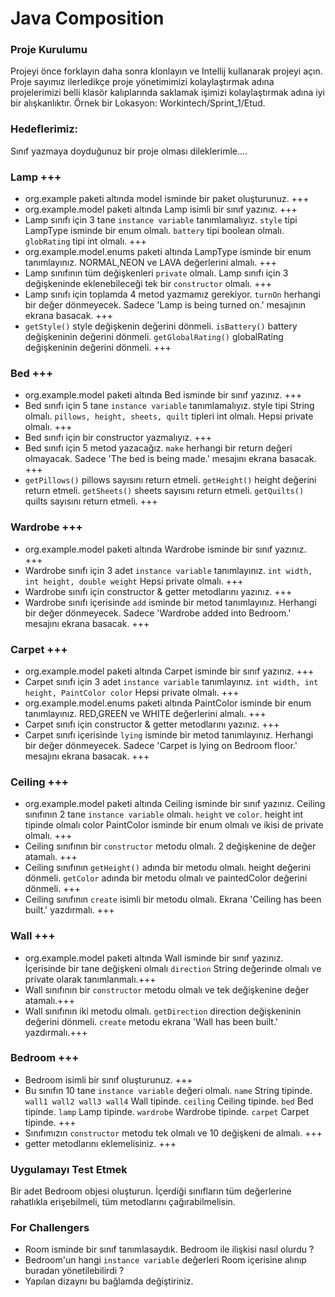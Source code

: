 # Java Composition

### Proje Kurulumu

Projeyi önce forklayın daha sonra klonlayın ve Intellij kullanarak projeyi açın. 
Proje sayımız ilerledikçe proje yönetimimizi kolaylaştırmak adına projelerimizi belli klasör kalıplarında saklamak işimizi kolaylaştırmak adına iyi bir alışkanlıktır.
Örnek bir Lokasyon: Workintech/Sprint_1/Etud.

### Hedeflerimiz:

Sınıf yazmaya doyduğunuz bir proje olması dileklerimle....

### Lamp +++
* org.example paketi altında model isminde bir paket oluşturunuz. +++
* org.example.model paketi altında Lamp isimli bir sınıf yazınız. +++
* Lamp sınıfı için 3 tane ```instance variable``` tanımlamalıyız. ```style``` tipi LampType isminde bir enum olmalı. ```battery``` tipi boolean olmalı. ```globRating``` tipi int olmalı. +++
* org.example.model.enums paketi altında LampType isminde bir enum tanımlayınız. NORMAL,NEON ve LAVA değerlerini almalı. +++
* Lamp sınıfının tüm değişkenleri `private` olmalı. Lamp sınıfı için 3 değişkeninde eklenebileceği tek bir ```constructor``` olmalı. +++
* Lamp sınıfı için toplamda 4 metod yazmamız gerekiyor. ```turnOn``` herhangi bir değer dönmeyecek. Sadece 'Lamp is being turned on.' mesajının ekrana basacak. +++
* ```getStyle()``` style değişkenin değerini dönmeli. ```isBattery()``` battery değişkeninin değerini dönmeli. ```getGlobalRating()``` globalRating değişkeninin değerini dönmeli. +++

### Bed +++
* org.example.model paketi altında Bed isminde bir sınıf yazınız. +++
* Bed sınıfı için 5 tane ```instance variable``` tanımlamalıyız. style tipi String olmalı. ```pillows, height, sheets, quilt``` tipleri int olmalı. Hepsi private olmalı. +++
* Bed sınıfı için bir constructor yazmalıyız. +++
* Bed sınıfı için 5 metod yazacağız. ```make``` herhangi bir return değeri olmayacak. Sadece 'The bed is being made.' mesajını ekrana basacak. +++
* ```getPillows()``` pillows sayısını return etmeli. ```getHeight()``` height değerini return etmeli. ```getSheets()``` sheets sayısını return etmeli. ```getQuilts()``` quilts sayısını return etmeli. +++

### Wardrobe +++
* org.example.model paketi altında Wardrobe isminde bir sınıf yazınız. +++
* Wardrobe sınıfı için 3 adet ```instance variable``` tanımlayınız. ```int width, int height, double weight``` Hepsi private olmalı. +++
* Wardrobe sınıfı için constructor & getter metodlarını yazınız. +++
* Wardrobe sınıfı içerisinde ```add``` isminde bir metod tanımlayınız. Herhangi bir değer dönmeyecek. Sadece 'Wardrobe added into Bedroom.' mesajını ekrana basacak. +++

### Carpet +++
* org.example.model paketi altında Carpet isminde bir sınıf yazınız. +++
* Carpet sınıfı için 3 adet ```instance variable``` tanımlayınız. ```int width, int height, PaintColor color``` Hepsi private olmalı. +++
* org.example.model.enums paketi altında PaintColor isminde bir enum tanımlayınız. RED,GREEN ve WHITE değerlerini almalı. +++
* Carpet sınıfı için constructor & getter metodlarını yazınız. +++
* Carpet sınıfı içerisinde ```lying``` isminde bir metod tanımlayınız. Herhangi bir değer dönmeyecek. Sadece 'Carpet is lying on Bedroom floor.' mesajını ekrana basacak. +++

### Ceiling +++
* org.example.model paketi altında Ceiling isminde bir sınıf yazınız. Ceiling sınıfının 2 tane ```instance variable``` olmalı. ```height``` ve ```color```. height int tipinde olmalı color PaintColor isminde bir enum olmalı ve ikisi de private olmalı. +++
* Ceiling sınıfının bir ```constructor``` metodu olmalı. 2 değişkenine de değer atamalı. +++
* Ceiling sınıfının ```getHeight()``` adında bir metodu olmalı. height değerini dönmeli. ```getColor``` adında bir metodu olmalı ve paintedColor değerini dönmeli. +++
* Ceiling sınıfının ```create``` isimli bir metodu olmalı. Ekrana 'Ceiling has been built.' yazdırmalı. +++

### Wall +++
* org.example.model paketi altında Wall isminde bir sınıf yazınız. İçerisinde bir tane değişkeni olmalı ```direction``` String değerinde olmalı ve private olarak tanımlanmalı.+++
* Wall sınıfının bir ```constructor``` metodu olmalı ve tek değişkenine değer atamalı.+++
* Wall sınıfının iki metodu olmalı. ```getDirection``` direction değişkeninin değerini dönmeli. ```create``` metodu ekrana 'Wall has been built.' yazdırmalı.+++

### Bedroom +++
* Bedroom isimli bir sınıf oluşturunuz. +++
* Bu sınıfın 10 tane ```instance variable``` değeri olmalı. ```name``` String tipinde. ```wall1 wall2 wall3 wall4``` Wall tipinde. ```ceiling``` Ceiling tipinde.
  ```bed``` Bed tipinde. ```lamp``` Lamp tipinde. ```wardrobe``` Wardrobe tipinde. ```carpet``` Carpet tipinde. +++
* Sınıfımızın ```constructor``` metodu tek olmalı ve 10 değişkeni de almalı. +++
* getter metodlarını eklemelisiniz. +++

### Uygulamayı Test Etmek

 Bir adet Bedroom objesi oluşturun. İçerdiği sınıfların tüm değerlerine rahatlıkla erişebilmeli, tüm metodlarını çağırabilmelisin. 

### For Challengers
 * Room isminde bir sınıf tanımlasaydık. Bedroom ile ilişkisi nasıl olurdu ?
 * Bedroom'un hangi ```instance variable``` değerleri Room içerisine alınıp buradan yönetilebilirdi ?
 * Yapılan dizaynı bu bağlamda değiştiriniz.



